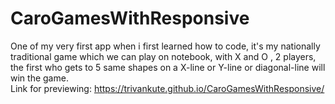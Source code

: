 # CaroGamesWithResponsive
One of my very first app when i first learned how to code, it's my nationally traditional game which we can play on notebook, with X and O
, 2 players, the first who gets to 5 same shapes on a X-line or Y-line or diagonal-line will win the game.
<br>
Link for previewing: https://trivankute.github.io/CaroGamesWithResponsive/
